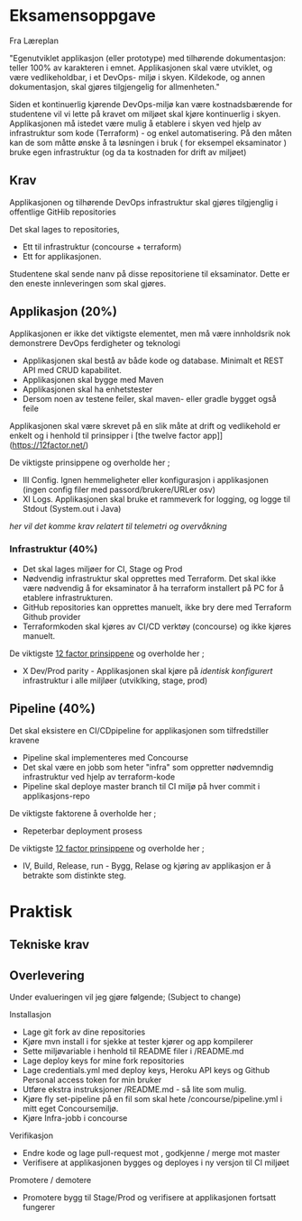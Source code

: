 # Eksamensoppgave 

Fra Læreplan 

"Egenutviklet applikasjon (eller prototype) med tilhørende dokumentasjon: teller 100% av karakteren i emnet. Applikasjonen skal være utviklet, og være vedlikeholdbar, i et DevOps- miljø i skyen. Kildekode, og annen dokumentasjon, 
skal gjøres tilgjengelig for allmenheten."

Siden et kontinuerlig kjørende DevOps-miljø kan være kostnadsbærende for studentene vil vi lette på kravet om miljøet skal kjøre kontinuerlig i skyen. Applikasjonen må istedet være mulig å etablere i skyen ved hjelp av infrastruktur som kode (Terraform) - og enkel automatisering. På den måten kan de som måtte ønske å ta løsningen i bruk ( for eksempel eksaminator ) bruke egen infrastruktur (og da ta kostnaden for drift av miljøet)


## Krav

Applikasjonen og tilhørende DevOps infrastruktur skal gjøres tilgjenglig i offentlige GitHib repositories

Det skal lages to repositories, 
* Ett til infrastruktur (concourse + terraform) 
* Ett for applikasjonen. 

Studentene skal sende nanv på disse repositoriene til eksaminator. Dette er den eneste innleveringen som skal gjøres.

## Applikasjon (20%)

Applikasjonen er ikke det viktigste elementet, men må være innholdsrik nok demonstrere DevOps ferdigheter og teknologi

* Applikasjonen skal bestå av både kode og database. Minimalt et REST API med CRUD kapabilitet.   
* Applikasjonen skal bygge med Maven 
* Applikasjonen skal ha enhetstester
* Dersom noen av testene feiler, skal maven- eller gradle bygget også feile 

Applikasjonen skal være skrevet på en slik måte at drift og vedlikehold er enkelt og i henhold til prinsipper i [the twelve factor app]](https://12factor.net/)

De viktigste prinsippene og overholde her ; 
 
* III Config. Ignen hemmeligheter eller konfigurasjon i applikasjonen (ingen config filer med passord/brukere/URLer osv) 
* XI Logs. Applikasjonen skal bruke et rammeverk for logging, og logge til Stdout (System.out i Java)

_her vil det komme krav relatert til telemetri og overvåkning_

### Infrastruktur (40%)

* Det skal lages miljøer for CI, Stage og Prod
* Nødvendig infrastruktur skal opprettes med Terraform. Det skal ikke være nødvendig å for eksaminator å ha terraform installert på PC for å etablere infrastrukturen.  
* GitHub repositories kan opprettes manuelt, ikke bry dere med Terraform Github provider
* Terraformkoden skal kjøres av CI/CD verktøy (concourse) og ikke kjøres manuelt. 

De viktigste [12 factor prinsippene](https://12factor.net/) og overholde her ; 

* X Dev/Prod parity - Applikasjonen skal kjøre på *identisk konfigurert* infrastruktur i alle miljløer (utviklking, stage, prod)

## Pipeline (40%)

Det skal eksistere en CI/CDpipeline for applikasjonen som tilfredstiller kravene 

* Pipeline skal implementeres med Concourse
* Det skal være en jobb  som heter "infra" som oppretter nødvemndig infrastruktur ved hjelp av terraform-kode
* Pipeline skal deploye master branch til CI miljø på hver commit i applikasjons-repo

De viktigste faktorene å overholde her ; 

* Repeterbar deployment prosess

De viktigste [12 factor prinsippene](https://12factor.net/) og overholde her ; 

* IV, Build, Release, run  - Bygg, Relase og kjøring av applikasjon er å betrakte som distinkte steg. 


# Praktisk 

## Tekniske krav

## Overlevering 

Under evalueringen vil jeg gjøre følgende; (Subject to change)

Installasjon 

* Lage git fork av dine repositories 
* Kjøre mvn install i <app repo> for sjekke at tester kjører og app kompilerer
* Sette miljøvariable i henhold til README filer i <infra repo>/README.md 
* Lage deploy keys for mine fork repositories
* Lage credentials.yml med deploy keys, Heroku API keys og Github Personal access token for min bruker
* Utføre ekstra instruksjoner <infra repo>/README.md - så lite som mulig.
* Kjøre fly set-pipeline på en fil som skal hete <infra repo>/concourse/pipeline.yml i mitt eget Concoursemiljø. 
* Kjøre Infra-jobb i concourse 

Verifikasjon

* Endre kode og lage pull-request mot <app repo>, godkjenne / merge mot master
* Verifisere at applikasjonen bygges og deployes i ny versjon til CI miljøet
 
Promotere / demotere 

* Promotere bygg til Stage/Prod og verifisere at applikasjonen fortsatt fungerer









